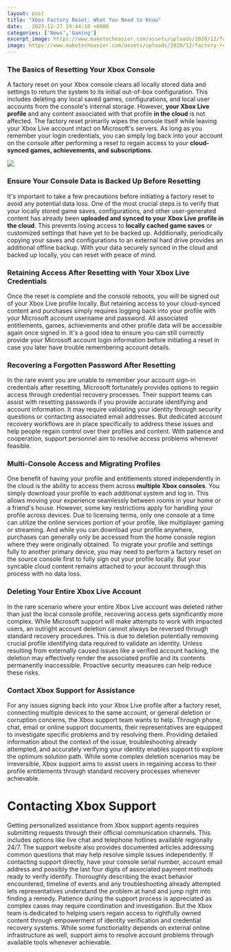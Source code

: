 ```yaml
---
layout: post
title: "Xbox Factory Reset: What You Need to Know"
date:   2023-12-27 19:44:10 +0000
categories: ['News','Gaming']
excerpt_image: https://www.maketecheasier.com/assets/uploads/2020/12/factory-reset-xbox-quick-quide-menu.jpg
image: https://www.maketecheasier.com/assets/uploads/2020/12/factory-reset-xbox-quick-quide-menu.jpg
---
```


### The Basics of Resetting Your Xbox Console
A factory reset on your Xbox console clears all locally stored data and settings to return the system to its initial out-of-box configuration. This includes deleting any local saved games, configurations, and local user accounts from the console's internal storage. However, **your Xbox Live profile** and any content associated with that profile **in the cloud** is not affected. 
The factory reset primarily wipes the console itself while leaving your Xbox Live account intact on Microsoft's servers. As long as you remember your login credentials, you can simply log back into your account on the console after performing a reset to regain access to your **cloud-synced games, achievements, and subscriptions**. 

![](https://www.maketecheasier.com/assets/uploads/2020/12/factory-reset-xbox-console-info.jpg)
### Ensure Your Console Data is Backed Up Before Resetting
It's important to take a few precautions before initiating a factory reset to avoid any potential data loss. One of the most crucial steps is to verify that your locally stored game saves, configurations, and other user-generated content has already been **uploaded and synced to your Xbox Live profile in the cloud**. 
This prevents losing access to **locally cached game saves** or customized settings that have yet to be backed up. Additionally, periodically copying your saves and configurations to an external hard drive provides an additional offline backup. With your data securely synced in the cloud and backed up locally, you can reset with peace of mind.
### Retaining Access After Resetting with Your Xbox Live Credentials  
Once the reset is complete and the console reboots, you will be signed out of your Xbox Live profile locally. But retaining access to your cloud-synced content and purchases simply requires logging back into your profile with your Microsoft account username and password.
All associated entitlements, games, achievements and other profile data will be accessible again once signed in. It's a good idea to ensure you can still correctly provide your Microsoft account login information before initiating a reset in case you later have trouble remembering account details.
### Recovering a Forgotten Password After Resetting
In the rare event you are unable to remember your account sign-in credentials after resetting, Microsoft fortunately provides options to regain access through credential recovery processes. Their support teams can assist with resetting passwords if you provide accurate identifying and account information.
It may require validating your identity through security questions or contacting associated email addresses. But dedicated account recovery workflows are in place specifically to address these issues and help people regain control over their profiles and content. With patience and cooperation, support personnel aim to resolve access problems whenever feasible.
### Multi-Console Access and Migrating Profiles 
One benefit of having your profile and entitlements stored independently in the cloud is the ability to access them across **multiple Xbox consoles**. You simply download your profile to each additional system and log in. This allows moving your experience seamlessly between rooms in your home or a friend's house.
However, some key restrictions apply for handling your profile across devices. Due to licensing terms, only one console at a time can utilize the online services portion of your profile, like multiplayer gaming or streaming. And while you can download your profile anywhere, purchases can generally only be accessed from the home console region where they were originally obtained.
To migrate your profile and settings fully to another primary device, you may need to perform a factory reset on the source console first to fully sign out your profile locally. But your syncable cloud content remains attached to your account through this process with no data loss.
### Deleting Your Entire Xbox Live Account
In the rare scenario where your entire Xbox Live account was deleted rather than just the local console profile, recovering access gets significantly more complex. While Microsoft support will make attempts to work with impacted users, an outright account deletion cannot always be reversed through standard recovery procedures. 
This is due to deletion potentially removing crucial profile identifying data required to validate an identity. Unless resulting from externally caused issues like a verified account hacking, the deletion may effectively render the associated profile and its contents permanently inaccessible. Proactive security measures can help reduce these risks.
### Contact Xbox Support for Assistance
For any issues signing back into your Xbox Live profile after a factory reset, connecting multiple devices to the same account, or general deletion or corruption concerns, the Xbox support team wants to help. Through phone, chat, email or online support documents, their representatives are equipped to investigate specific problems and try resolving them.
Providing detailed information about the context of the issue, troubleshooting already attempted, and accurately verifying your identity enables support to explore the optimum solution path. While some complex deletion scenarios may be irreversible, Xbox support aims to assist users in regaining access to their profile entitlements through standard recovery processes whenever achievable.
# Contacting Xbox Support
Getting personalized assistance from Xbox support agents requires submitting requests through their official communication channels. This includes options like live chat and telephone hotlines available regionally 24/7. The support website also provides documented articles addressing common questions that may help resolve simple issues independently. 
If contacting support directly, have your console serial number, account email address and possibly the last four digits of associated payment methods ready to verify identify. Thoroughly describing the exact behavior encountered, timeline of events and any troubleshooting already attempted lets representatives understand the problem at hand and jump right into finding a remedy.
Patience during the support process is appreciated as complex cases may require coordination and investigation. But the Xbox team is dedicated to helping users regain access to rightfully owned content through empowerment of identity verification and credential recovery systems. While some functionality depends on external online infrastructure as well, support aims to resolve account problems through available tools whenever achievable.